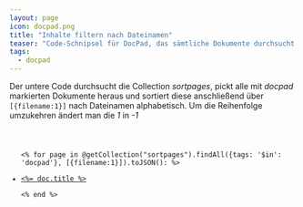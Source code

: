 ```yaml
---
layout: page
icon: docpad.png
title: "Inhalte filtern nach Dateinamen"
teaser: "Code-Schnipsel für DocPad, das sämtliche Dokumente durchsucht und die Dokumente nach Name sortiert zurückgibt."
tags:
  - docpad
---
```

Der untere Code durchsucht die Collection *sortpages*, pickt alle mit *docpad* markierten Dokumente heraus und sortiert diese anschließend über `[{filename:1}]` nach Dateinamen alphabetisch. Um die Reihenfolge umzukehren ändert man die *1* in *-1*

<pre><code class="lang-ruby">
<ul>
<% for page in @getCollection("sortpages").findAll({tags: '$in': 'docpad'}, [{filename:1}]).toJSON(): %>
    <li><a href="<%= doc.url %>"><%= doc.title %></a></li>
<% end %>
</ul>
</code></pre>